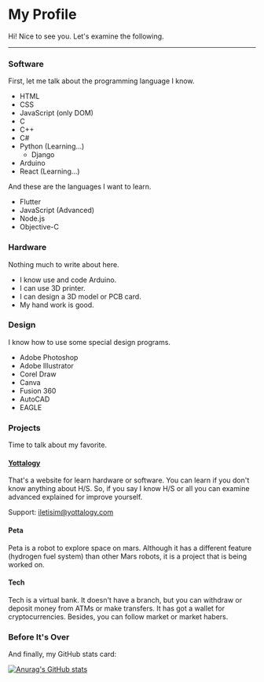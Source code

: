 # My Profile

Hi! Nice to see you. Let's examine the following.

<hr>

### Software

First, let me talk about the programming language I know.

- HTML
- CSS
- JavaScript (only DOM)
- C
- C++
- C# 
- Python (Learning...)
  - Django
- Arduino
- React (Learning...)

And these are the languages I want to learn.

- Flutter
- JavaScript (Advanced)
- Node.js
- Objective-C

### Hardware

Nothing much to write about here.

- I know use and code Arduino.
- I can use 3D printer.
- I can design a 3D model or PCB card.
- My hand work is good.

### Design

I know how to use some special design programs.

- Adobe Photoshop
- Adobe Illustrator
- Corel Draw
- Canva
- Fusion 360
- AutoCAD
- EAGLE

### Projects

Time to talk about my favorite.

#### [Yottalogy](https://www.yottalogy.com)

That's a website for learn hardware or software. You can learn if you don't know anything about H/S. So, if you say I know H/S or all you can examine advanced explained for improve yourself.

Support: iletisim@yottalogy.com

#### Peta

Peta is a robot to explore space on mars. Although it has a different feature (hydrogen fuel system) than other Mars robots, it is a project that is being worked on.

#### Tech

Tech is a virtual bank. It doesn't have a branch, but you can withdraw or deposit money from ATMs or make transfers. It has got a wallet for cryptocurrencies. Besides, you can follow market or market habers.

### Before It's Over

And finally, my GitHub stats card:

[![Anurag's GitHub stats](https://github-readme-stats.vercel.app/api?username=Floodinatorr&show_icons=true&theme=dark#gh-dark-mode-only)](https://github.com/anuraghazra/github-readme-stats#gh-dark-mode-only)
